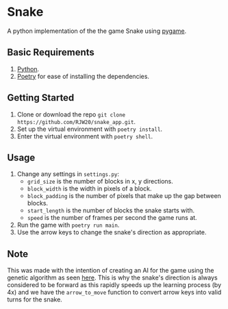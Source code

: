 # Snake
A python implementation of the the game Snake using [pygame](https://www.pygame.org/docs/).

## Basic Requirements
1. [Python](https://www.python.org/downloads/).
2. [Poetry](https://python-poetry.org/docs/) for ease of installing the dependencies.

## Getting Started
1. Clone or download the repo `git clone https://github.com/RJW20/snake_app.git`.
2. Set up the virtual environment with `poetry install`.
3. Enter the virtual environment with `poetry shell`.

## Usage
1. Change any settings in `settings.py`:
   - `grid_size` is the number of blocks in x, y directions.
   - `block_width` is the width in pixels of a block.
   - `block_padding` is the number of pixels that make up the gap between blocks.
   - `start_length` is the number of blocks the snake starts with.
   - `speed` is the number of frames per second the game runs at.
2. Run the game with `poetry run main`.
3. Use the arrow keys to change the snake's direction as appropriate.

## Note
This was made with the intention of creating an AI for the game using the genetic algorithm as seen [here](https://github.com/RJW20/snake_ai_genetic_algorithm). This is why the snake's direction is always considered to be forward as this rapidly speeds up the learning process (by 4x) and we have the `arrow_to_move` function to convert arrow keys into valid turns for the snake.
